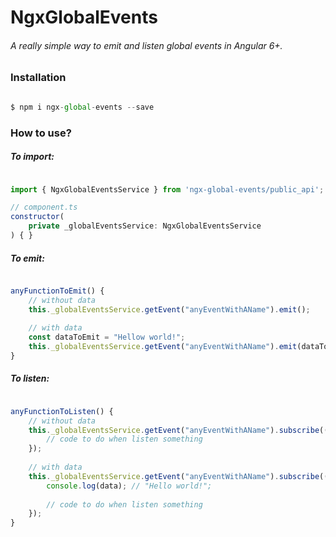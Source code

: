# NgxGlobalEvents


######  A really simple way to emit and listen global events in Angular 6+.

### Installation

```javascript

$ npm i ngx-global-events --save

````


### How to use?

##### To import:

```javascript

import { NgxGlobalEventsService } from 'ngx-global-events/public_api';

// component.ts
constructor(
    private _globalEventsService: NgxGlobalEventsService
) { }

````

##### To emit:

```javascript

anyFunctionToEmit() {
	// without data
	this._globalEventsService.getEvent("anyEventWithAName").emit();
    
    // with data
    const dataToEmit = "Hellow world!";
    this._globalEventsService.getEvent("anyEventWithAName").emit(dataToEmit);
}

````

##### To listen:

```javascript

anyFunctionToListen() {
	// without data
	this._globalEventsService.getEvent("anyEventWithAName").subscribe(() => {
    	// code to do when listen something
    });
    
    // with data
    this._globalEventsService.getEvent("anyEventWithAName").subscribe((data) => {
    	console.log(data); // "Hello world!";
        
        // code to do when listen something
    });
}

````